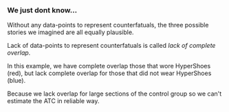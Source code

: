 ### We just dont know...

Without any data-points to represent counterfatuals, the three possible stories we imagined are all equally plausible. 

Lack of data-points to represent counterfatuals is called *lack of complete overlap*. 

In this example, we have complete overlap those that wore HyperShoes (red), but lack complete overlap for those that did not wear HyperShoes (blue).

Because we lack overlap for large sections of the control group so we can't estimate the ATC in reliable way. 

